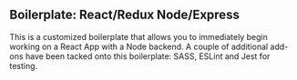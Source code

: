 ## Boilerplate: React/Redux Node/Express

This is a customized boilerplate that allows you to immediately begin working on a React App with a Node backend. A couple of additional add-ons have been tacked onto this boilerplate: SASS, ESLint and Jest for testing.
